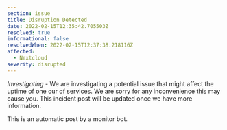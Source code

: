 ```yaml
---
section: issue
title: Disruption Detected
date: 2022-02-15T12:35:42.705503Z
resolved: true
informational: false
resolvedWhen: 2022-02-15T12:37:38.218116Z
affected:
  - Nextcloud
severity: disrupted
---
```

*Investigating* - We are investigating a potential issue that might affect the uptime of one our of services. We are sorry for any inconvenience this may cause you. This incident post will be updated once we have more information.

This is an automatic post by a monitor bot.
        